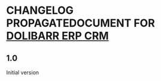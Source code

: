 # CHANGELOG PROPAGATEDOCUMENT FOR [DOLIBARR ERP CRM](https://www.dolibarr.org)

## 1.0

Initial version
